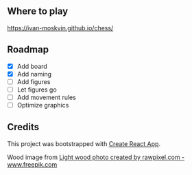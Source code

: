 ## Where to play

https://ivan-moskvin.github.io/chess/

## Roadmap
- [x] Add board
- [x] Add naming
- [ ] Add figures
- [ ] Let figures go
- [ ] Add movement rules
- [ ] Optimize graphics

## Credits

This project was bootstrapped with [Create React App](https://github.com/facebook/create-react-app).

Wood image from <a href="https://www.freepik.com/photos/light-wood">Light wood photo created by rawpixel.com - www.freepik.com</a>
